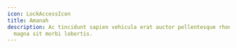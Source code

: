 ```yaml
---
icon: LockAccessIcon
title: Amanah
description: Ac tincidunt sapien vehicula erat auctor pellentesque rhoncus. Et
  magna sit morbi lobortis.
---
```

